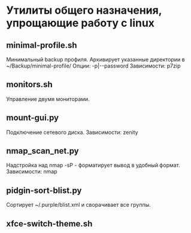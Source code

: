 # Утилиты общего назначения, упрощающие работу с linux

## minimal-profile.sh
Минимальный backup профиля. Архивирует указанные директории в ~/Backup/minimal-profile/
Опции: -p|--password
Зависимости: p7zip

## monitors.sh
Управление двумя мониторами.

## mount-gui.py
Подключение сетевого диска. 
Зависимости: zenity

## nmap_scan_net.py
Надстройка над nmap -sP - форматирует вывод в удобный формат.
Зависимости: nmap

## pidgin-sort-blist.py
Сортирует ~/.purple/blist.xml и сворачивает все группы.

## xfce-switch-theme.sh

